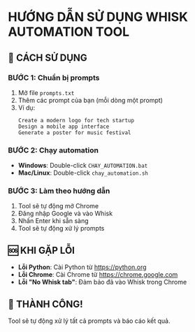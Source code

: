 # HƯỚNG DẪN SỬ DỤNG WHISK AUTOMATION TOOL

## 🚀 CÁCH SỬ DỤNG

### BƯỚC 1: Chuẩn bị prompts
1. Mở file `prompts.txt`
2. Thêm các prompt của bạn (mỗi dòng một prompt)
3. Ví dụ:
   ```
   Create a modern logo for tech startup
   Design a mobile app interface
   Generate a poster for music festival
   ```

### BƯỚC 2: Chạy automation
- **Windows**: Double-click `CHAY_AUTOMATION.bat`
- **Mac/Linux**: Double-click `chay_automation.sh`

### BƯỚC 3: Làm theo hướng dẫn
1. Tool sẽ tự động mở Chrome
2. Đăng nhập Google và vào Whisk
3. Nhấn Enter khi sẵn sàng
4. Tool sẽ tự động xử lý prompts

## 🆘 KHI GẶP LỖI

- **Lỗi Python**: Cài Python từ https://python.org
- **Lỗi Chrome**: Cài Chrome từ https://chrome.google.com
- **Lỗi "No Whisk tab"**: Đảm bảo đã vào Whisk trong Chrome

## 🎯 THÀNH CÔNG!

Tool sẽ tự động xử lý tất cả prompts và báo cáo kết quả.
